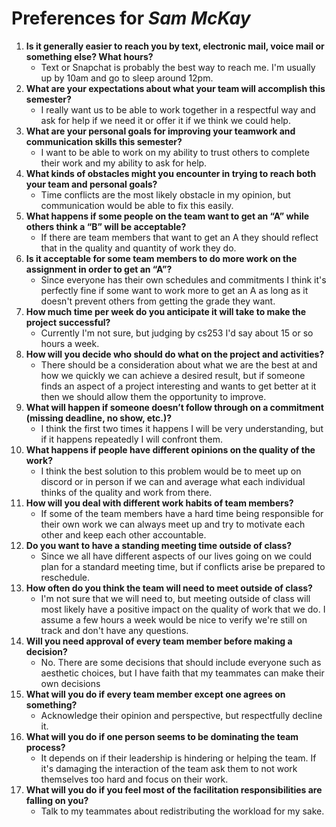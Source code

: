 # Preferences for _Sam McKay_

1. __Is it generally easier to reach you by text, electronic mail, voice mail or something else?  What hours?__ 
   * Text or Snapchat is probably the best way to reach me. I'm usually up by 10am and go to sleep around 12pm.
1. __What are your expectations about what your team will accomplish this semester?__ 
   * I really want us to be able to work together in a respectful way and ask for help if we need it or offer it if we think we could help.
1. __What are your personal goals for improving your teamwork and communication skills this semester?__ 
   * I want to be able to work on my ability to trust others to complete their work and my ability to ask for help.
1. __What kinds of obstacles might you encounter in trying to reach both your team and personal goals?__ 
   * Time conflicts are the most likely obstacle in my opinion, but communication would be able to fix this easily.
1. __What happens if some people on the team want to get an “A” while others think a “B” will be acceptable?__ 
   * If there are team members that want to get an A they should reflect that in the quality and quantity of work they do. 
1. __Is it acceptable for some team members to do more work on the assignment in order to get an “A”?__ 
   * Since everyone has their own schedules and commitments I think it's perfectly fine if some want to work more to get an A as long as it doesn't prevent others from getting the grade they want.
1. __How much time per week do you anticipate it will take to make the project successful?__ 
   * Currently I'm not sure, but judging by cs253 I'd say about 15 or so hours a week.
1. __How will you decide who should do what on the project and activities?__ 
   * There should be a consideration about what we are the best at and how we quickly we can achieve a desired result, but if someone finds an aspect of a project interesting and wants to get better at it then we should allow them the opportunity to improve.
1. __What will happen if someone doesn’t follow through on a commitment (missing deadline, no show, etc.)?__ 
   * I think the first two times it happens I will be very understanding, but if it happens repeatedly I will confront them.
1. __What happens if people have different opinions on the quality of the work?__ 
   * I think the best solution to this problem would be to meet up on discord or in person if we can and average what each individual thinks of the quality and work from there.
1. __How will you deal with different work habits of team members?__ 
   * If some of the team members have a hard time being responsible for their own work we can always meet up and try to motivate each other and keep each other accountable.
1. __Do you want to have a standing meeting time outside of class?__ 
   * Since we all have different aspects of our lives going on we could plan for a standard meeting time, but if conflicts arise be prepared to reschedule. 
1. __How often do you think the team will need to meet outside of class?__ 
   * I'm not sure that we will need to, but meeting outside of class will most likely have a positive impact on the quality of work that we do. I assume a few hours a week would be nice to verify we're still on track and don't have any questions.
1. __Will you need approval of every team member before making a decision?__ 
   * No. There are some decisions that should include everyone such as aesthetic choices, but I have faith that my teammates can make their own decisions
1. __What will you do if every team member except one agrees on something?__ 
   * Acknowledge their opinion and perspective, but respectfully decline it.
1. __What will you do if one person seems to be dominating the team process?__ 
   * It depends on if their leadership is hindering or helping the team. If it's damaging the interaction of the team ask them to not work themselves too hard and focus on their work.
1. __What will you do if you feel most of the facilitation responsibilities are falling on you?__ 
   * Talk to my teammates about redistributing the workload for my sake.
